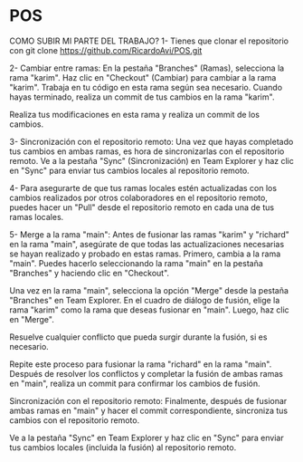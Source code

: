 # POS
COMO SUBIR MI PARTE DEL TRABAJO?
1- Tienes que clonar el repositorio con git clone https://github.com/RicardoAvi/POS.git

2- Cambiar entre ramas:
En la pestaña "Branches" (Ramas), selecciona la rama "karim".
Haz clic en "Checkout" (Cambiar) para cambiar a la rama "karim".
Trabaja en tu código en esta rama según sea necesario.
Cuando hayas terminado, realiza un commit de tus cambios en la rama "karim".

Realiza tus modificaciones en esta rama y realiza un commit de los cambios.

3- Sincronización con el repositorio remoto:
Una vez que hayas completado tus cambios en ambas ramas, es hora de sincronizarlas con el repositorio remoto.
Ve a la pestaña "Sync" (Sincronización) en Team Explorer y haz clic en "Sync" para enviar tus cambios locales al repositorio remoto.

4- Para asegurarte de que tus ramas locales estén actualizadas con los cambios realizados por otros colaboradores en el repositorio remoto, puedes hacer un "Pull" desde el repositorio remoto en cada una de tus ramas locales.

5- Merge a la rama "main":
Antes de fusionar las ramas "karim" y "richard" en la rama "main", asegúrate de que todas las actualizaciones necesarias se hayan realizado y probado en estas ramas.
Primero, cambia a la rama "main". Puedes hacerlo seleccionando la rama "main" en la pestaña "Branches" y haciendo clic en "Checkout".

Una vez en la rama "main", selecciona la opción "Merge" desde la pestaña "Branches" en Team Explorer.
En el cuadro de diálogo de fusión, elige la rama "karim" como la rama que deseas fusionar en "main". Luego, haz clic en "Merge".

Resuelve cualquier conflicto que pueda surgir durante la fusión, si es necesario.

Repite este proceso para fusionar la rama "richard" en la rama "main".
Después de resolver los conflictos y completar la fusión de ambas ramas en "main", realiza un commit para confirmar los cambios de fusión.

Sincronización con el repositorio remoto:
Finalmente, después de fusionar ambas ramas en "main" y hacer el commit correspondiente, sincroniza tus cambios con el repositorio remoto. 

Ve a la pestaña "Sync" en Team Explorer y haz clic en "Sync" para enviar tus cambios locales (incluida la fusión) al repositorio remoto.
